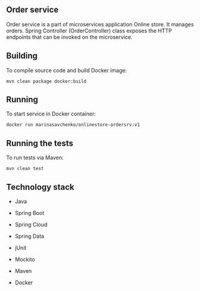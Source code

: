 ## **Order service**

Order service is a part of microservices application Online store. It manages orders.
Spring Controller (OrderController) class exposes the HTTP endpoints that can be invoked on the microservice.

## **Building**

To compile source code and build Docker image:
```
mvn clean package docker:build
```

## **Running**

To start service in Docker container:
```
docker run marinasavchenko/onlinestore-ordersrv:v1
```

## **Running the tests**

To run tests via Maven:
```
mvn clean test
```

## **Technology stack**

* Java
* Spring Boot
* Spring Cloud
* Spring Data

* jUnit
* Mockito

* Maven
* Docker